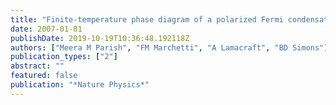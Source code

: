 ```yaml
---
title: "Finite-temperature phase diagram of a polarized Fermi condensate"
date: 2007-01-01
publishDate: 2019-10-19T10:36:48.192118Z
authors: ["Meera M Parish", "FM Marchetti", "A Lamacraft", "BD Simons"]
publication_types: ["2"]
abstract: ""
featured: false
publication: "*Nature Physics*"
---
```


